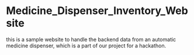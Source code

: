 # Medicine_Dispenser_Inventory_Website

this is a sample website to handle the backend data from an automatic medicine dispenser, which is a part of our project for a hackathon.
